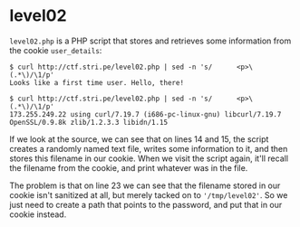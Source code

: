 level02
=======

`level02.php` is a PHP script that stores and retrieves some information from the cookie `user_details`:

	$ curl http://ctf.stri.pe/level02.php | sed -n 's/      <p>\(.*\)/\1/p'
	Looks like a first time user. Hello, there!
	
	$ curl http://ctf.stri.pe/level02.php | sed -n 's/      <p>\(.*\)/\1/p'
	173.255.249.22 using curl/7.19.7 (i686-pc-linux-gnu) libcurl/7.19.7 OpenSSL/0.9.8k zlib/1.2.3.3 libidn/1.15

If we look at the source, we can see that on lines 14 and 15, the script creates a randomly named text file, writes some information to it, and then stores this filename in our cookie. When we visit the script again, it'll recall the filename from the cookie, and print whatever was in the file.

The problem is that on line 23 we can see that the filename stored in our cookie isn't sanitized at all, but merely tacked on to `'/tmp/level02'`. So we just need to create a path that points to the password, and put that in our cookie instead.
